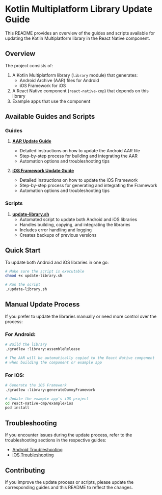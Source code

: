 # Kotlin Multiplatform Library Update Guide

This README provides an overview of the guides and scripts available for updating the Kotlin Multiplatform library in the React Native component.

## Overview

The project consists of:
1. A Kotlin Multiplatform library (`library` module) that generates:
   - Android Archive (AAR) files for Android
   - iOS Framework for iOS
2. A React Native component (`react-native-cmp`) that depends on this library
3. Example apps that use the component

## Available Guides and Scripts

### Guides

1. **[AAR Update Guide](AAR_UPDATE_GUIDE.md)**
   - Detailed instructions on how to update the Android AAR file
   - Step-by-step process for building and integrating the AAR
   - Automation options and troubleshooting tips

2. **[iOS Framework Update Guide](IOS_FRAMEWORK_UPDATE_GUIDE.md)**
   - Detailed instructions on how to update the iOS Framework
   - Step-by-step process for generating and integrating the Framework
   - Automation options and troubleshooting tips

### Scripts

1. **[update-library.sh](update-library.sh)**
   - Automated script to update both Android and iOS libraries
   - Handles building, copying, and integrating the libraries
   - Includes error handling and logging
   - Creates backups of previous versions

## Quick Start

To update both Android and iOS libraries in one go:

```bash
# Make sure the script is executable
chmod +x update-library.sh

# Run the script
./update-library.sh
```

## Manual Update Process

If you prefer to update the libraries manually or need more control over the process:

### For Android:

```bash
# Build the library
./gradlew :library:assembleRelease

# The AAR will be automatically copied to the React Native component
# when building the component or example app
```

### For iOS:

```bash
# Generate the iOS Framework
./gradlew :library:generateDummyFramework

# Update the example app's iOS project
cd react-native-cmp/example/ios
pod install
```

## Troubleshooting

If you encounter issues during the update process, refer to the troubleshooting sections in the respective guides:
- [Android Troubleshooting](AAR_UPDATE_GUIDE.md#potential-issues-and-solutions)
- [iOS Troubleshooting](IOS_FRAMEWORK_UPDATE_GUIDE.md#potential-issues-and-solutions)

## Contributing

If you improve the update process or scripts, please update the corresponding guides and this README to reflect the changes.